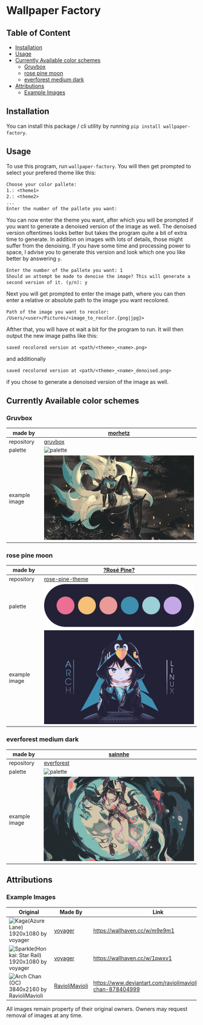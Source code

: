 # Wallpaper Factory

## Table of Content

-   [Installation](#Installation)
-   [Usage](#Usage)
-   [Currently Available color schemes](#Currently-Available-color-schemes)
    -   [Gruvbox](#Gruvbox)
    -   [rose pine moon](#rose-pine-moon)
    -   [everforest medium dark](#everforest-medium-dark)
-   [Attributions](#Attributions)
    -   [Example Images](#Example-Images)

## Installation

You can install this package / cli utility by running `pip install wallpaper-factory`.

## Usage

To use this program, run `wallpaper-factory`. You will then get prompted to select your prefered theme like this:

```
Choose your color pallete:
1.: <theme1>
2.: <theme2>
...
Enter the number of the pallete you want:
```

You can now enter the theme you want, after which you will be prompted if you want to generate a denoised version of the image as well. The denoised version oftentimes looks better but takes the program quite a bit of extra time to generate. In addition on images with lots of details, those might suffer from the denoising. If you have some time and processing power to space, I advise you to generate this version and look which one you like better by answering `y`.

```
Enter the number of the pallete you want: 1
Should an attempt be made to denoise the image? This will generate a second version of it. (y/n): y
```

Next you will get prompted to enter the image path, where you can then enter a relative or absolute path to the image you want recolored.

```
Path of the image you want to recolor: /Users/<user>/Pictures/<image_to_recolor.{png|jpg}>
```

Afther that, you will have ot wait a bit for the program to run. It will then output the new image paths like this:

```
saved recolored version at <path/<theme>_<name>.png>
```

and additionally

```
saved recolored version at <path/<theme>_<name>_denoised.png>
```

if you chose to generate a denoised version of the image as well.

## Currently Available color schemes

### Gruvbox

| made by       | [morhetz](https://github.com/morhetz)                                                                                                                                                     |
| ------------- | ----------------------------------------------------------------------------------------------------------------------------------------------------------------------------------------- |
| repository    | [gruvbox](https://github.com/morhetz/gruvbox)                                                                                                                                             |
| palette       | ![palette](https://camo.githubusercontent.com/72015eab40bd7a696e2802810d7519480d51a2fba75f0f873dc23b990eb860f8/687474703a2f2f692e696d6775722e636f6d2f776136363678672e706e67)              |
| example image | ![./assets/gruvbox/gruvbox_dark_medium_wallhaven-m9e9m1.png](https://raw.githubusercontent.com/TheBaum123/wallpaper-factory/main/assets/gruvbox/gruvbox_dark_medium_wallhaven-m9e9m1.png) |

### rose pine moon

| made by       | [?Rosé Pine?](https://rosepinetheme.com/)                                                                                                                                               |
| ------------- | --------------------------------------------------------------------------------------------------------------------------------------------------------------------------------------- |
| repository    | [rose-pine-theme](https://github.com/rose-pine/rose-pine-theme)                                                                                                                         |
| palette       | ![palette](https://raw.githubusercontent.com/rose-pine/rose-pine-theme/main/assets/palette-moon.png)                                                                                    |
| example image | ![./assets/rose_pine_moon/rose_pine_moon_arch_denoised.png](https://raw.githubusercontent.com/TheBaum123/wallpaper-factory/main/assets/rose_pine_moon/rose_pine_moon_arch_denoised.png) |

### everforest medium dark

| made by       | [sainnhe](https://github.com/sainnhe)                                                                                                                                                                                         |
| ------------- | ----------------------------------------------------------------------------------------------------------------------------------------------------------------------------------------------------------------------------- |
| repository    | [everforest](https://github.com/sainnhe/everforest)                                                                                                                                                                           |
| palette       | ![palette](https://user-images.githubusercontent.com/58662350/214382352-cd7a4f63-e6ef-4575-82c0-a8b72aa37c0c.png)                                                                                                             |
| example image | ![./assets/everforest_dark_medium/everforest_dark_medium_wallhaven-1pwxv1.png](https://raw.githubusercontent.com/TheBaum123/wallpaper-factory/main/assets/everforest_dark_medium/everforest_dark_medium_wallhaven-1pwxv1.png) |

## Attributions

### Example Images

| Original                                                                                                                                                                                                                                                                                                                                                                                                                                                                                                                                                                                                                                                                                                                                                        | Made By                                                      | Link                                                              |
| --------------------------------------------------------------------------------------------------------------------------------------------------------------------------------------------------------------------------------------------------------------------------------------------------------------------------------------------------------------------------------------------------------------------------------------------------------------------------------------------------------------------------------------------------------------------------------------------------------------------------------------------------------------------------------------------------------------------------------------------------------------- | ------------------------------------------------------------ | ----------------------------------------------------------------- |
| ![Kaga(Azure Lane) 1920x1080 by voyager](https://w.wallhaven.cc/full/m9/wallhaven-m9e9m1.png)                                                                                                                                                                                                                                                                                                                                                                                                                                                                                                                                                                                                                                                                   | [voyager](https://wallhaven.cc/user/voyager)                 | https://wallhaven.cc/w/m9e9m1                                     |
| ![Sparkle(Honkai: Star Rail) 1920x1080 by voyager](https://w.wallhaven.cc/full/1p/wallhaven-1pwxv1.png)                                                                                                                                                                                                                                                                                                                                                                                                                                                                                                                                                                                                                                                         | [voyager](https://wallhaven.cc/user/voyager)                 | https://wallhaven.cc/w/1pwxv1                                     |
| ![Arch Chan (OC) 3840x2160 by RavioliMavioli](https://images-wixmp-ed30a86b8c4ca887773594c2.wixmp.com/f/dc42d389-b579-448b-a3cb-5e3c91516635/deiz9mv-a855d87e-88ce-48c0-8349-f533524424c7.png/v1/fill/w_1192,h_670,q_70,strp/arch_chan_by_raviolimavioli_deiz9mv-pre.jpg?token=eyJ0eXAiOiJKV1QiLCJhbGciOiJIUzI1NiJ9.eyJzdWIiOiJ1cm46YXBwOjdlMGQxODg5ODIyNjQzNzNhNWYwZDQxNWVhMGQyNmUwIiwiaXNzIjoidXJuOmFwcDo3ZTBkMTg4OTgyMjY0MzczYTVmMGQ0MTVlYTBkMjZlMCIsIm9iaiI6W1t7ImhlaWdodCI6Ijw9MjE2MCIsInBhdGgiOiJcL2ZcL2RjNDJkMzg5LWI1NzktNDQ4Yi1hM2NiLTVlM2M5MTUxNjYzNVwvZGVpejltdi1hODU1ZDg3ZS04OGNlLTQ4YzAtODM0OS1mNTMzNTI0NDI0YzcucG5nIiwid2lkdGgiOiI8PTM4NDAifV1dLCJhdWQiOlsidXJuOnNlcnZpY2U6aW1hZ2Uub3BlcmF0aW9ucyJdfQ.bdQYUHMDNZtEYjlfkhMp2Z_x6yIHDFhUEjNyCBdrcPM) | [RavioliMavioli](https://www.deviantart.com/raviolimavioli/) | https://www.deviantart.com/raviolimavioli/art/Arch-chan-878404999 |

All images remain property of their original owners. Owners may request removal of images at any time.
